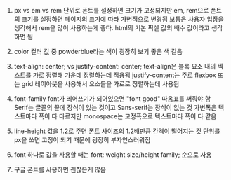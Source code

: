 1. px vs em vs rem
    단위로 폰트를 설정하면 크기가 고정되지만 em, rem으로 폰트의 크기를 설정하면 페이지의 크기에 따라 가변적으로 변경됨
    보통은 사용자 입장을 생각해서 rem을 많이 사용하는게 좋다.
    html의 기본 픽셀 값의 배수 값이라고 생각하면 됨

2. color
    컬러 값 중 powderblue라는 색이 굉장히 보기 좋은 색 같음

3. text-align: center; vs justify-content: center;
    text-align은 블록 요소 내의 텍스트를 가로 정렬해 가운데 정렬하는데 적용됨
    justify-content는 주로 flexbox 또는 grid 레이아웃을 사용해서 요소들을 가로로 정렬하는데 사용됨

4. font-family
    font가 띄어쓰기가 되어있으면 "font good" 따옴표를 써줘야 함
    Serif는 글꼴의 끝에 장식이 있는 것이고 Sans-serif는 장식이 없는 것
    가변폭은 텍스트마다 폭이 다 다르지만 monospace는 고정폭으로 텍스트마다 폭이 다 같음

5. line-height
    값을 1.2로 주면 폰트 사이즈의 1.2배만큼 간격이 떨어지는 것
    단위를 px을 쓰면 고정이 되기 때문에 굉장히 부자연스러워짐
    
6. font 하나로 값을 사용할 때는 
    font: weight size/height family; 순으로 사용
    
7. 구글 폰트를 사용하면 괜찮은게 많음
